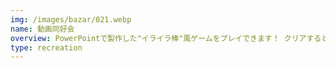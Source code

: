 ```yaml
---
img: /images/bazar/021.webp
name: 動画同好会
overview: PowerPointで製作した"イライラ棒"風ゲームをプレイできます！ クリアすると豪華景品が当たるかも！？
type: recreation
---
```

